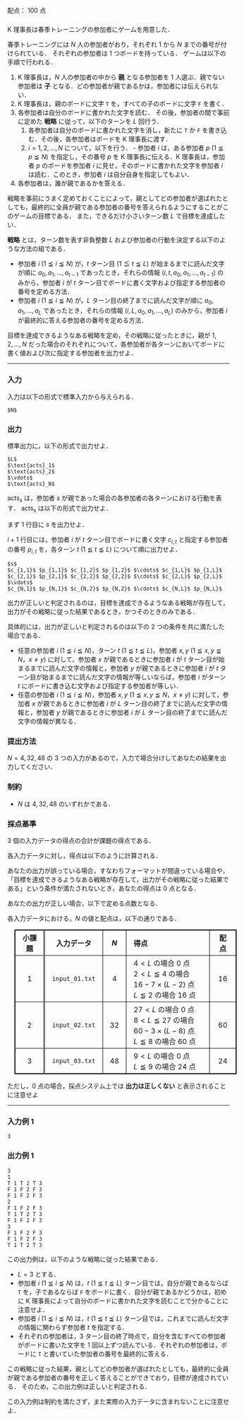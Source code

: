 配点： $100$ 点

###

K 理事長は春季トレーニングの参加者にゲームを用意した．

春季トレーニングには $N$ 人の参加者がおり，それぞれ $1$ から $N$ までの番号が付けられている．
それぞれの参加者は $1$ つボードを持っている．
ゲームは以下の手順で行われる．

1. K 理事長は，$N$ 人の参加者の中から **親** となる参加者を $1$ 人選ぶ．親でない参加者は **子** となる．どの参加者が親であるかは，参加者には伝えられない．
2. K 理事長は，親のボードに文字 `T` を，すべての子のボードに文字 `F` を書く．
3. 各参加者は自分のボードに書かれた文字を読む．
その後，参加者の間で事前に定めた **戦略** に従って，以下のターンを $L$ 回行う．
      1. 各参加者は自分のボードに書かれた文字を消し，新たに `T` か `F` を書き込む．その後，各参加者はボードを K 理事長に渡す．
      2. $i = 1, 2, \dots, N$ について，以下を行う．
        - 参加者 $i$ は，ある参加者 $p$ ($1 \leqq \mathit{p} \leqq N$) を指定し，その番号 $\mathit{p}$ を K 理事長に伝える．K 理事長は，参加者 $\mathit{p}$ のボードを参加者 $i$ に見せ，そのボードに書かれた文字を参加者 $i$ は読む．このとき，参加者 $i$ は自分自身を指定してもよい．
1. 各参加者は，誰が親であるかを答える．

戦略を事前にうまく定めておくことによって，親としてどの参加者が選ばれたとしても，最終的に全員が親である参加者の番号を答えられるようにすることがこのゲームの目標である．
また，できるだけ小さいターン数 $L$ で目標を達成したい．

**戦略** とは，ターン数を表す非負整数 $L$ および参加者の行動を決定する以下のような方法の組である．

- 参加者 $i$ ($1 \leqq i \leqq N$) が，$t$ ターン目 ($1 \leqq t \leqq L$) が始まるまでに読んだ文字が順に $a_0,a_1,\ldots,a_{t - 1}$ であったとき，それらの情報 ($i,t,a_0,a_1,\ldots,a_{t - 1}$) のみから，参加者 $i$ が $t$ ターン目でボードに書く文字および指定する参加者の番号を定める方法．
- 参加者 $i$ ($1 \leqq i \leqq N$) が，$L$ ターン目の終了までに読んだ文字が順に $a_0,a_1,\ldots,a_{L}$ であったとき，それらの情報 ($i,L,a_0,a_1,\ldots,a_{L}$) のみから，参加者 $i$ が最終的に答える参加者の番号を定める方法．

目標を達成できるようなある戦略を定め，その戦略に従ったときに，親が $1,2,\ldots,N$ だった場合のそれぞれについて，各参加者が各ターンにおいてボードに書く値および次に指定する参加者を出力せよ．

---

### 入力

入力は以下の形式で標準入力から与えられる．

~~~
$N$
~~~

### 出力

標準出力に，以下の形式で出力せよ．

~~~
$L$
$\text{acts}_1$
$\text{acts}_2$
$\vdots$
$\text{acts}_N$
~~~

$\text{acts}_s$ は，参加者 $s$ が親であった場合の各参加者の各ターンにおける行動を表す．
$\text{acts}_s$ は以下の形式で出力せよ．

まず $1$ 行目に $s$ を出力せよ．

$i + 1$ 行目には，参加者 $i$ が $t$ ターン目でボードに書く文字 $c_{i,t}$ と指定する参加者の番号 $p_{i,t}$ を，各ターン $t$ ($1 \leqq t \leqq L$) について順に出力せよ．

~~~
$s$
$c_{1,1}$ $p_{1,1}$ $c_{1,2}$ $p_{1,2}$ $\cdots$ $c_{1,L}$ $p_{1,L}$ 
$c_{2,1}$ $p_{2,1}$ $c_{2,2}$ $p_{2,2}$ $\cdots$ $c_{2,L}$ $p_{2,L}$ 
$\vdots$ 
$c_{N,1}$ $p_{N,1}$ $c_{N,2}$ $p_{N,2}$ $\cdots$ $c_{N,L}$ $p_{N,L}$ 
~~~

出力が正しいと判定されるのは，目標を達成できるようなある戦略が存在して，出力がその戦略に従った結果であるとき，かつそのときのみである．

具体的には，出力が正しいと判定されるのは以下の $2$ つの条件を共に満たした場合である．

- 任意の参加者 $i$ ($1 \leqq i \leqq N$)，ターン $t$ ($1 \leqq t \leqq L$)，参加者 $x,y$ ($1 \leqq x,y \leqq N$，$x \neq y$) に対して，参加者 $x$ が親であるときに参加者 $i$ が $t$ ターン目が始まるまでに読んだ文字の情報と，参加者 $y$ が親であるときに参加者 $i$ が $t$ ターン目が始まるまでに読んだ文字の情報が等しいならば，参加者 $i$ がターン $t$ にボードに書き込む文字および指定する参加者が等しい．
- 任意の参加者 $i$ ($1 \leqq i \leqq N$)，参加者 $x, y$ ($1 \leqq x,y \leqq N$，$x \neq y$) に対して，参加者 $x$ が親であるときに参加者 $i$ が $L$ ターン目の終了までに読んだ文字の情報と，参加者 $y$ が親であるときに参加者 $i$ が $L$ ターン目の終了までに読んだ文字の情報が異なる．

### 提出方法

$N=4,32,48$ の $3$ つの入力があるので，入力で場合分けしてあなたの結果を出力してください．

### 制約

- $N$ は $4,32,48$ のいずれかである．

### 採点基準

$3$ 個の入力データの得点の合計が課題の得点である．

各入力データに対し，得点は以下のように計算される．

あなたの出力が誤っている場合，すなわちフォーマットが間違っている場合や，「目標を達成できるようなある戦略が存在して，出力がその戦略に従った結果である」という条件が満たされないとき，あなたの得点は $0$ 点となる．

あなたの出力が正しい場合，以下で定める点数となる．

各入力データにおける，$N$ の値と配点は，以下の通りである．

<style>
style + table {
    border-collapse: collapse;
    border: 1px solid black;
    margin: 1em;
}
style + table th, 
style + table td {
    border: 1px solid black;
    padding: 0.25rem 1rem;
}
style + table th:nth-child(1),
style + table td:nth-child(1) {
    border-right: 3px double black;
}
</style>

| 小課題 | 入力データ | $N$ | 得点 | 配点 |
|:------:|:----------:|:---:|:-------------------------------------------------------------|:----:|
| $1$      | `input_01.txt` | $4$ | $4 < L$ の場合 $0$ 点 <br> $2 < L \leqq 4$ の場合 $16 - 7 \times (L - 2)$ 点 <br> $L \leqq 2$ の場合 $16$ 点 | $16$ |
| $2$      | `input_02.txt` | $32$ | $27 < L$ の場合 $0$ 点 <br> $8 < L \leqq 27$ の場合 $60 - 3 \times (L - 8)$ 点 <br> $L \leqq 8$ の場合 $60$ 点 | $60$ |
| $3$      | `input_03.txt` | $48$ | $9 < L$ の場合 $0$ 点 <br> $L \leqq 9$ の場合 $24$ 点 | $24$ |

ただし，$0$ 点の場合，採点システム上では **出力は正しくない** と表示されることに注意せよ

---

### 入力例 1

~~~
3
~~~

### 出力例 1

~~~
3
1
T 1 T 2 T 3
F 1 F 2 F 3
F 1 F 2 F 3
2
F 1 F 2 F 3
T 1 T 2 T 3
F 1 F 2 F 3
3
F 1 F 2 F 3
F 1 F 2 F 3
T 1 T 2 T 3
~~~

この出力例は，以下のような戦略に従った結果である．

- $L = 3$ とする．
- 参加者 $i$ ($1 \leqq i \leqq N$) は，$t$ ($1 \leqq t \leqq L$) ターン目では，自分が親であるならば `T` を，子であるならば `F` をボードに書く．自分が親であるかどうかは，初めに K 理事長によって自分のボードに書かれた文字を読むことで分かることに注意せよ．
- 参加者 $i$ ($1 \leqq i \leqq N$) は，$t$ ($1 \leqq t \leqq L$) ターン目では，これまでに読んだ文字の情報に関わらず参加者 $t$ を指定する．
- それぞれの参加者は，$3$ ターン目の終了時点で，自分を含むすべての参加者がボードに書いた文字を $1$ 回以上ずつ読んでいる．それぞれの参加者は，ボードに `T` と書いていた参加者の番号を最終的に答える．

この戦略に従った結果，親としてどの参加者が選ばれたとしても，最終的に全員が親である参加者の番号を正しく答えることができており，目標が達成されている．
そのため，この出力例は正しいと判定される．

この入力例は制約を満たさず，また実際の入力データに含まれないことに注意せよ．
